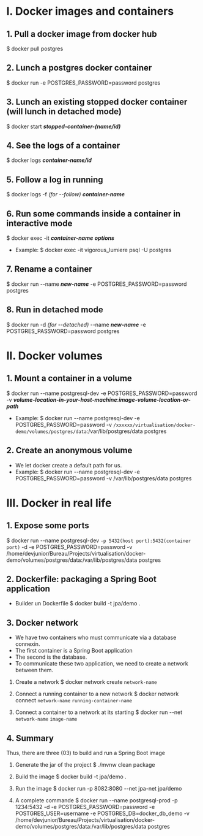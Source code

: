 # I. Docker images and containers

## 1. Pull a docker image from docker hub
$ docker pull postgres

## 2. Lunch a postgres docker container
$ docker run -e POSTGRES_PASSWORD=password postgres

## 3. Lunch an existing stopped docker container (will lunch in detached mode)
$ docker start ***stopped-container-(name/id)***

## 4. See the logs of a container
$ docker logs ***container-name/id***

## 5. Follow a log in running
$ docker logs -f _(for --follow)_ ***container-name***

## 6. Run some commands inside a container in interactive mode
$ docker exec -it ***container-name*** ***options***
- Example: $ docker exec -it vigorous_lumiere psql -U postgres

## 7. Rename a container
$ docker run --name ***new-name*** -e POSTGRES_PASSWORD=password postgres

## 8. Run in detached mode
$ docker run -d _(for --detached)_ --name ***new-name*** -e POSTGRES_PASSWORD=password postgres

# II. Docker volumes

## 1. Mount a container in a volume
$ docker run --name postgresql-dev -e POSTGRES_PASSWORD=password -v 
    ***volume-location-in-your-host-machine***:***image-volume-location-or-path***
- Example: $ docker run --name postgresql-dev -e POSTGRES_PASSWORD=password -v 
    `/xxxxxx/virtualisation/docker-demo/volumes/postgres/data`:/var/lib/postgres/data postgres

## 2. Create an anonymous volume
- We let docker create a default path for us.
- Example: $ docker run --name postgresql-dev -e POSTGRES_PASSWORD=password -v /var/lib/postgres/data postgres

# III. Docker in real life

## 1. Expose some ports
$ docker run --name postgresql-dev `-p 5432(host port):5432(container port)` -d -e POSTGRES_PASSWORD=password -v 
    /home/devjunior/Bureau/Projects/virtualisation/docker-demo/volumes/postgres/data:/var/lib/postgres/data postgres

## 2. Dockerfile: packaging a Spring Boot application
- Builder un Dockerfile
$ docker build -t jpa/demo .

## 3. Docker network
- We have two containers who must communicate via a database connexin.
- The first container is a Spring Boot application
- The second is the database.
- To communicate these two application, we need to create a network
    between them.

1. Create a network
$ docker network create `network-name`

2. Connect a running container to a new network
$ docker network connect `network-name` `running-container-name`

3. Connect a container to a network at its starting
$ docker run --net `network-name` `image-name`

## 4. Summary
Thus, there are three (03) to build and run a Spring Boot image
1. Generate the jar of the project
    $ ./mvnw clean package 

2. Build the image
    $ docker build -t jpa/demo .

3. Run the image
    $ docker run -p 8082:8080 --net jpa-net jpa/demo

4. A complete commande
 $ docker run --name postgresql-prod -p 1234:5432 -d 
 -e POSTGRES_PASSWORD=password 
 -e POSTGRES_USER=username 
 -e POSTGRES_DB=docker_db_demo 
 -v /home/devjunior/Bureau/Projects/virtualisation/docker-demo/volumes/postgres/data:/var/lib/postgres/data 
 postgres













